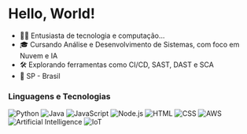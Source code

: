 # Hello, World!

- 👩‍💻 Entusiasta de tecnologia e computação... 
- 🎓 Cursando Análise e Desenvolvimento de Sistemas, com foco em Nuvem e IA
- 🛠️ Explorando ferramentas como CI/CD, SAST, DAST e SCA
- 📍 SP - Brasil

### Linguagens e Tecnologias

![Python](https://img.shields.io/badge/-Python-306998?style=for-the-badge&logo=python&logoColor=FFD43B)
![Java](https://img.shields.io/badge/-Java-007396?style=for-the-badge&logo=java&logoColor=FFFFFF)
![JavaScript](https://img.shields.io/badge/-JavaScript-F7DF1E?style=for-the-badge&logo=javascript&logoColor=000000)
![Node.js](https://img.shields.io/badge/-Node.js-339933?style=for-the-badge&logo=node.js&logoColor=FFFFFF)
![HTML](https://img.shields.io/badge/-HTML-E34F26?style=for-the-badge&logo=html5&logoColor=FFFFFF)
![CSS](https://img.shields.io/badge/-CSS-1572B6?style=for-the-badge&logo=css3&logoColor=FFFFFF)
![AWS](https://img.shields.io/badge/-AWS-232F3E?style=for-the-badge&logo=amazonaws&logoColor=FF9900)
![Artificial Intelligence](https://img.shields.io/badge/-AI-000000?style=for-the-badge&logo=artificial-intelligence&logoColor=00C4B3)
![IoT](https://img.shields.io/badge/-IoT-00A1E4?style=for-the-badge&logo=internet-of-things&logoColor=FFFFFF)
